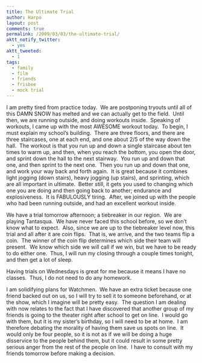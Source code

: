 ```yaml
---
title: The Ultimate Trial
author: Harpo
layout: post
comments: true
permalink: /2009/03/03/the-ultimate-trial/
aktt_notify_twitter:
  - yes
aktt_tweeted:
  - 1
tags:
  - family
  - film
  - friends
  - frisbee
  - mock trial
---
```

I am pretty tired from practice today.  We are postponing tryouts until all of this DAMN SNOW has melted and we can actually get to the field.  Until then, we are running outside, and doing workouts inside.  Speaking of workouts, I came up with the most AWESOME workout today.  To begin, I must explain my school&#8217;s building.  There are three floors, and there are three staircases, one at each end, and one about 2/5 of the way down the hall.  The workout is that you run up and down a single staircase about ten times to warm up, and then, when you reach the bottom, you open the door, and sprint down the hall to the next stairway.  You run up and down that one, and then sprint to the next one.  Then you run up and down that one, and work your way back and forth again.  It is great because it combines light jogging (down stairs), heavy jogging (up stairs), and sprinting, which are all important in ultimate.  Better still, it gets you used to changing which one you are doing and then going back to another; endurance and explosiveness.  It is FABULOUSLY tiring.  After, we joined up with the people who had been running outside, and had an excellent workout inside.

We have a trial tomorrow afternoon; a tiebreaker in our region.  We are playing Tantasqua.  We have never faced this school before, so we don&#8217;t know what to expect.  Also, since we are up to the tiebreaker level now, this trial and all after it are coin flips.  That is, we arrive, and the two teams flip a coin.  The winner of the coin flip determines which side their team will present.  We know which side we will call if we win, but we have to be ready to do either one.  Thus, I will run my closing through a couple times tonight, and then get a lot of sleep.

Having trials on Wednesdays is great for me because it means I have no classes.  Thus, I do not need to do any homework.

I am solidifying plans for Watchmen.  We have an extra ticket because one friend backed out on us, so I will try to sell it to someone beforehand, or at the show, which I imagine will be pretty easy.  The question I am dealing with now relates to the fact that I have discovered that another group of my friends is going to the theater right after school to get on line.  I would go with them, but it is my sister&#8217;s birthday, so I will need to be at home.  I am therefore debating the morality of having them save us spots on line.  It would only be four people, so it is not as if we will be doing a huge disservice to the people behind them, but it could result in some pretty serious anger from the rest of the people on line.  I have to consult with my friends tomorrow before making a decision.